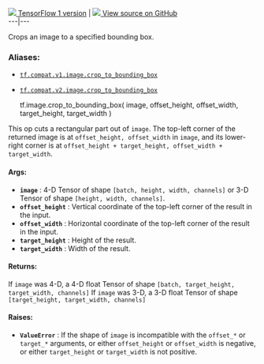 [ ![](https://tensorflow.google.cn/images/tf_logo_32px.png) TensorFlow 1
version](/versions/r1.15/api_docs/python/tf/image/crop_to_bounding_box) |  [
![](https://tensorflow.google.cn/images/GitHub-Mark-32px.png) View source on
GitHub
](https://github.com/tensorflow/tensorflow/blob/r2.0/tensorflow/python/ops/image_ops_impl.py#L809-L886)  
---|---  
  
Crops an image to a specified bounding box.

### Aliases:

  * [`tf.compat.v1.image.crop_to_bounding_box`](/api_docs/python/tf/image/crop_to_bounding_box)
  * [`tf.compat.v2.image.crop_to_bounding_box`](/api_docs/python/tf/image/crop_to_bounding_box)

    
    
    tf.image.crop_to_bounding_box(
        image,
        offset_height,
        offset_width,
        target_height,
        target_width
    )
    

This op cuts a rectangular part out of `image`. The top-left corner of the
returned image is at `offset_height, offset_width` in `image`, and its lower-
right corner is at `offset_height + target_height, offset_width +
target_width`.

#### Args:

  * **`image`** : 4-D Tensor of shape `[batch, height, width, channels]` or 3-D Tensor of shape `[height, width, channels]`.
  * **`offset_height`** : Vertical coordinate of the top-left corner of the result in the input.
  * **`offset_width`** : Horizontal coordinate of the top-left corner of the result in the input.
  * **`target_height`** : Height of the result.
  * **`target_width`** : Width of the result.

#### Returns:

If `image` was 4-D, a 4-D float Tensor of shape `[batch, target_height,
target_width, channels]` If `image` was 3-D, a 3-D float Tensor of shape
`[target_height, target_width, channels]`

#### Raises:

  * **`ValueError`** : If the shape of `image` is incompatible with the `offset_*` or `target_*` arguments, or either `offset_height` or `offset_width` is negative, or either `target_height` or `target_width` is not positive.

